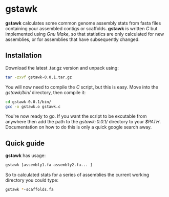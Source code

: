 gstawk
====

**gstawk** calculates some common genome assembly stats from fasta files containing your assembled contigs or scaffolds. **gstawk** is written *C* but implemented using *Gnu Make*, so that statistics are only calculated for new assemblies, or for assemblies that have subsequently changed.

Installation
-------------

Download the latest .tar.gz version and unpack using:

```bash
tar -zxvf gstawk-0.0.1.tar.gz
```
You will now need to compile the *C* script, but this is easy. Move into the *gstawk/bin/* directory, then compile it:

```bash
cd gstawk-0.0.1/bin/
gcc -o gstawk.o gstawk.c
```
You're now ready to go. If you want the script to be excutable from anywhere then add the path to the *gstawk-0.0.1/* directory to your *$PATH*. Documentation on how to do this is only a quick google search away.

Quick guide
-------------

**gstawk** has usage:

```bash
gstawk [assembly1.fa assembly2.fa... ]
```

So to calculated stats for a series of assemblies the current working directory you could type:

```bash
gstawk *-scaffolds.fa
```
